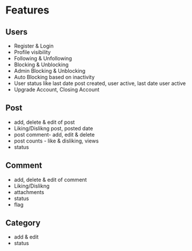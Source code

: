 # Features
## Users
- Register & Login
- Profile visibility
- Following & Unfollowing
- Blocking & Unblocking
- Admin Blocking & Unblocking
- Auto Blocking based on inactivity
- User status like last date post created, user active, last date user active
- Upgrade Account, Closing Account

## Post
- add, delete & edit of post
- Liking/Dislikng post, posted date
- post comment- add, edit & delete
- post counts - like & disliking, views
- status

## Comment
- add, delete & edit of comment
- Liking/Dislikng
- attachments
- status
- flag

## Category
- add & edit
- status

